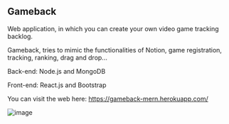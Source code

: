 ## Gameback

Web application, in which you can create your own video game tracking backlog.

Gameback, tries to mimic the functionalities of Notion, game registration, tracking, ranking, drag and drop...

Back-end: Node.js and MongoDB

Front-end: React.js and Bootstrap

You can visit the web here: https://gameback-mern.herokuapp.com/

![image](https://user-images.githubusercontent.com/87134926/167122527-d74373c9-9a36-41ed-9b4b-1747d4af721d.png)
